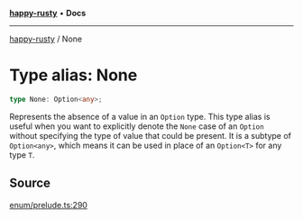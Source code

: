 [**happy-rusty**](../index.md) • **Docs**

***

[happy-rusty](../index.md) / None

# Type alias: None

```ts
type None: Option<any>;
```

Represents the absence of a value in an `Option` type.
This type alias is useful when you want to explicitly denote the `None` case of an `Option` without specifying the type of value that could be present.
It is a subtype of `Option<any>`, which means it can be used in place of an `Option<T>` for any type `T`.

## Source

[enum/prelude.ts:290](https://github.com/JiangJie/happy-rusty/blob/4e351bc0f871ad0e25514a05e881fc61245e329e/src/enum/prelude.ts#L290)
